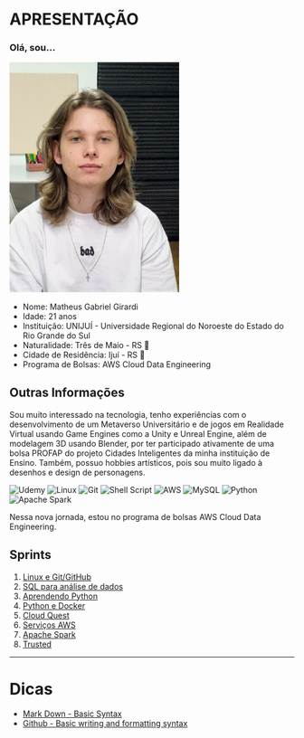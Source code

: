 <h1>APRESENTAÇÃO</h1> 
<h3>Olá, sou...</h3>

<img src="Sprint%201/certificados/matheus_girardi.jpg" alt="Bolsista: Matheus Girardi" width="300"/>


* Nome: Matheus Gabriel Girardi
* Idade: 21 anos
* Instituição: UNIJUÍ - Universidade Regional do Noroeste do Estado do Rio Grande do Sul
* Naturalidade: Três de Maio - RS 🧉
* Cidade de Residência: Ijuí - RS 🧉
* Programa de Bolsas: AWS Cloud Data Engineering

<h2>Outras Informações</h2>

Sou muito interessado na tecnologia, tenho experiências com o desenvolvimento de um Metaverso Universitário e de jogos em Realidade Virtual usando Game Engines como a Unity e Unreal Engine, além de modelagem 3D usando Blender, por ter participado ativamente de uma bolsa PROFAP do projeto Cidades Inteligentes da minha instituição de Ensino.  Também, possuo hobbies artísticos, pois sou muito ligado à desenhos e design de personagens.

![Udemy](https://img.shields.io/badge/Udemy-A435F0?style=for-the-badge&logo=Udemy&logoColor=white) ![Linux](https://img.shields.io/badge/Linux-FCC624?style=for-the-badge&logo=linux&logoColor=black) ![Git](https://img.shields.io/badge/git-%23F05033.svg?style=for-the-badge&logo=git&logoColor=white) ![Shell Script](https://img.shields.io/badge/shell_script-%23121011.svg?style=for-the-badge&logo=gnu-bash&logoColor=white) ![AWS](https://img.shields.io/badge/AWS-%23FF9900.svg?style=for-the-badge&logo=amazon-aws&logoColor=white) ![MySQL](https://img.shields.io/badge/mysql-4479A1.svg?style=for-the-badge&logo=mysql&logoColor=white) ![Python](https://img.shields.io/badge/python-3670A0?style=for-the-badge&logo=python&logoColor=ffdd54) ![Apache Spark](https://img.shields.io/badge/Apache%20Spark-FDEE21?style=flat-square&logo=apachespark&logoColor=black)

Nessa nova jornada, estou no programa de bolsas AWS Cloud Data Engineering.

## Sprints 

1. [Linux e Git/GitHub](Sprint%201/README.md)
2. [SQL para análise de dados](Sprint%202/README.md)
3. [Aprendendo Python](Sprint%203/README.md)
4. [Python e Docker](Sprint%204/README.md)
5. [Cloud Quest](Sprint%205/README.md)
6. [Serviços AWS](Sprint%206/README.md)
7. [Apache Spark](Sprint%207/README.md)
8. [Trusted](Sprint%208/README.md)
___


# Dicas

- [Mark Down - Basic Syntax](https://www.markdownguide.org/basic-syntax/)
- [Github - Basic writing and formatting syntax](https://docs.github.com/en/get-started/writing-on-github/getting-started-with-writing-and-formatting-on-github/basic-writing-and-formatting-syntax)
